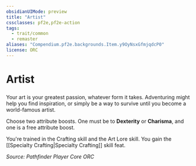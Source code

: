 ```yaml
---
obsidianUIMode: preview
title: "Artist"
cssclasses: pf2e,pf2e-action
tags:
  - trait/common
  - remaster
aliases: "Compendium.pf2e.backgrounds.Item.y9OyNsxGfmjqdcP0"
license: ORC
---
```

# Artist

### 






Your art is your greatest passion, whatever form it takes. Adventuring might help you find inspiration, or simply be a way to survive until you become a world-famous artist.

Choose two attribute boosts. One must be to **Dexterity** or **Charisma**, and one is a free attribute boost.

You're trained in the Crafting skill and the Art Lore skill. You gain the [[Specialty Crafting|Specialty Crafting]] skill feat.

*Source: Pathfinder Player Core*
*ORC*